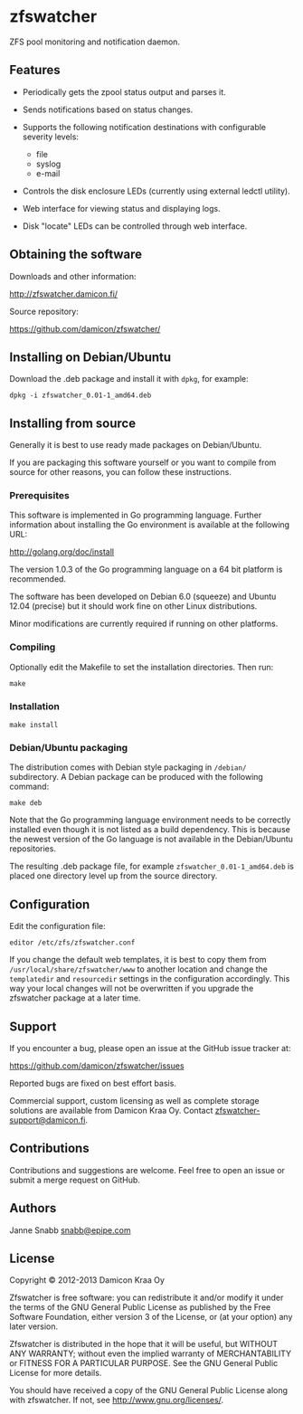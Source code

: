 zfswatcher
==========

ZFS pool monitoring and notification daemon.

Features
--------

- Periodically gets the zpool status output and parses it.

- Sends notifications based on status changes.

- Supports the following notification destinations with configurable
  severity levels:
  * file
  * syslog
  * e-mail

- Controls the disk enclosure LEDs (currently using external ledctl
  utility).

- Web interface for viewing status and displaying logs.

- Disk "locate" LEDs can be controlled through web interface.


Obtaining the software
----------------------

Downloads and other information:

http://zfswatcher.damicon.fi/

Source repository:

https://github.com/damicon/zfswatcher/


Installing on Debian/Ubuntu
---------------------------

Download the .deb package and install it with `dpkg`, for example:

    dpkg -i zfswatcher_0.01-1_amd64.deb


Installing from source
----------------------

Generally it is best to use ready made packages on Debian/Ubuntu.

If you are packaging this software yourself or you want to compile
from source for other reasons, you can follow these instructions.


### Prerequisites

This software is implemented in Go programming language. Further
information about installing the Go environment is available
at the following URL:

http://golang.org/doc/install

The version 1.0.3 of the Go programming language on a 64 bit platform
is recommended.

The software has been developed on Debian 6.0 (squeeze) and Ubuntu 12.04
(precise) but it should work fine on other Linux distributions.

Minor modifications are currently required if running on other platforms.


### Compiling

Optionally edit the Makefile to set the installation directories.
Then run:

    make


### Installation

    make install


### Debian/Ubuntu packaging

The distribution comes with Debian style packaging in `/debian/`
subdirectory. A Debian package can be produced with the following
command:

    make deb

Note that the Go programming language environment needs to be correctly
installed even though it is not listed as a build dependency. This is
because the newest version of the Go language is not available in the
Debian/Ubuntu repositories.

The resulting .deb package file, for example `zfswatcher_0.01-1_amd64.deb`
is placed one directory level up from the source directory.


Configuration
-------------

Edit the configuration file:

    editor /etc/zfs/zfswatcher.conf

If you change the default web templates, it is best to copy them
from `/usr/local/share/zfswatcher/www` to another location and change
the `templatedir` and `resourcedir` settings in the configuration
accordingly. This way your local changes will not be overwritten if you
upgrade the zfswatcher package at a later time.


Support
-------

If you encounter a bug, please open an issue at the GitHub issue
tracker at:

https://github.com/damicon/zfswatcher/issues

Reported bugs are fixed on best effort basis.

Commercial support, custom licensing as well as complete
storage solutions are available from Damicon Kraa Oy. Contact
<zfswatcher-support@damicon.fi>.


Contributions
-------------

Contributions and suggestions are welcome. Feel free to open an issue
or submit a merge request on GitHub.


Authors
-------

Janne Snabb <snabb@epipe.com>


License
-------

Copyright © 2012-2013 Damicon Kraa Oy

Zfswatcher is free software: you can redistribute it and/or modify
it under the terms of the GNU General Public License as published by
the Free Software Foundation, either version 3 of the License, or
(at your option) any later version.

Zfswatcher is distributed in the hope that it will be useful,
but WITHOUT ANY WARRANTY; without even the implied warranty of
MERCHANTABILITY or FITNESS FOR A PARTICULAR PURPOSE. See the
GNU General Public License for more details.

You should have received a copy of the GNU General Public License
along with zfswatcher. If not, see <http://www.gnu.org/licenses/>.

